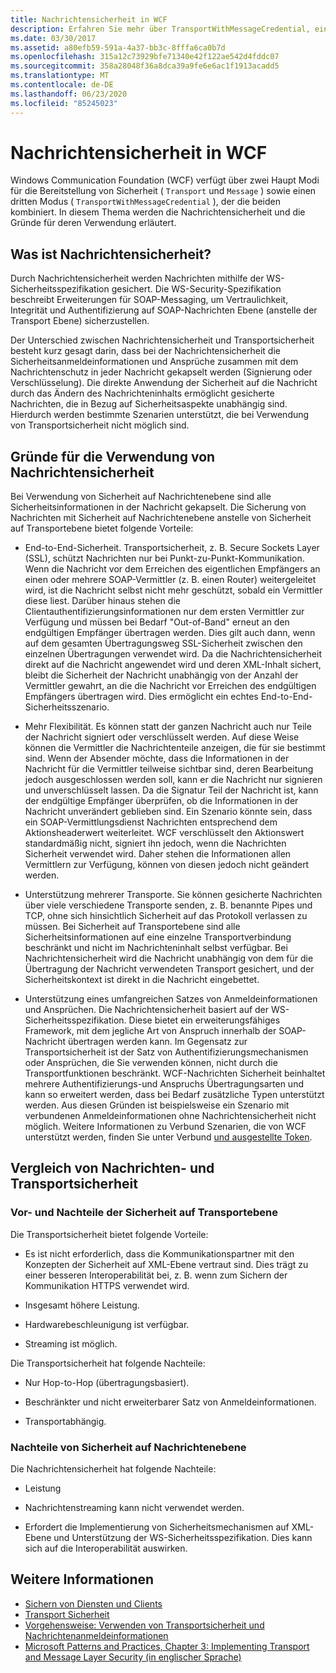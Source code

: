```yaml
---
title: Nachrichtensicherheit in WCF
description: Erfahren Sie mehr über TransportWithMessageCredential, eine Art WCF-Nachrichten Sicherheit, die eine Kombination aus Transport-und Nachrichten Sicherheitsmodi verwendet.
ms.date: 03/30/2017
ms.assetid: a80efb59-591a-4a37-bb3c-8fffa6ca0b7d
ms.openlocfilehash: 315a12c73929bfe71340e42f122ae542d4fddc07
ms.sourcegitcommit: 358a28048f36a8dca39a9fe6e6ac1f1913acadd5
ms.translationtype: MT
ms.contentlocale: de-DE
ms.lasthandoff: 06/23/2020
ms.locfileid: "85245023"
---
```

# <a name="message-security-in-wcf"></a>Nachrichtensicherheit in WCF

Windows Communication Foundation (WCF) verfügt über zwei Haupt Modi für die Bereitstellung von Sicherheit ( `Transport` und `Message` ) sowie einen dritten Modus ( `TransportWithMessageCredential` ), der die beiden kombiniert. In diesem Thema werden die Nachrichtensicherheit und die Gründe für deren Verwendung erläutert.

## <a name="what-is-message-security"></a>Was ist Nachrichtensicherheit?

Durch Nachrichtensicherheit werden Nachrichten mithilfe der WS-Sicherheitsspezifikation gesichert. Die WS-Security-Spezifikation beschreibt Erweiterungen für SOAP-Messaging, um Vertraulichkeit, Integrität und Authentifizierung auf SOAP-Nachrichten Ebene (anstelle der Transport Ebene) sicherzustellen.

Der Unterschied zwischen Nachrichtensicherheit und Transportsicherheit besteht kurz gesagt darin, dass bei der Nachrichtensicherheit die Sicherheitsanmeldeinformationen und Ansprüche zusammen mit dem Nachrichtenschutz in jeder Nachricht gekapselt werden (Signierung oder Verschlüsselung). Die direkte Anwendung der Sicherheit auf die Nachricht durch das Ändern des Nachrichteninhalts ermöglicht gesicherte Nachrichten, die in Bezug auf Sicherheitsaspekte unabhängig sind. Hierdurch werden bestimmte Szenarien unterstützt, die bei Verwendung von Transportsicherheit nicht möglich sind.

## <a name="reasons-to-use-message-security"></a>Gründe für die Verwendung von Nachrichtensicherheit

Bei Verwendung von Sicherheit auf Nachrichtenebene sind alle Sicherheitsinformationen in der Nachricht gekapselt. Die Sicherung von Nachrichten mit Sicherheit auf Nachrichtenebene anstelle von Sicherheit auf Transportebene bietet folgende Vorteile:

- End-to-End-Sicherheit. Transportsicherheit, z. B. Secure Sockets Layer (SSL), schützt Nachrichten nur bei Punkt-zu-Punkt-Kommunikation. Wenn die Nachricht vor dem Erreichen des eigentlichen Empfängers an einen oder mehrere SOAP-Vermittler (z. B. einen Router) weitergeleitet wird, ist die Nachricht selbst nicht mehr geschützt, sobald ein Vermittler diese liest. Darüber hinaus stehen die Clientauthentifizierungsinformationen nur dem ersten Vermittler zur Verfügung und müssen bei Bedarf "Out-of-Band" erneut an den endgültigen Empfänger übertragen werden. Dies gilt auch dann, wenn auf dem gesamten Übertragungsweg SSL-Sicherheit zwischen den einzelnen Übertragungen verwendet wird. Da die Nachrichtensicherheit direkt auf die Nachricht angewendet wird und deren XML-Inhalt sichert, bleibt die Sicherheit der Nachricht unabhängig von der Anzahl der Vermittler gewahrt, an die die Nachricht vor Erreichen des endgültigen Empfängers übertragen wird. Dies ermöglicht ein echtes End-to-End-Sicherheitsszenario.

- Mehr Flexibilität. Es können statt der ganzen Nachricht auch nur Teile der Nachricht signiert oder verschlüsselt werden. Auf diese Weise können die Vermittler die Nachrichtenteile anzeigen, die für sie bestimmt sind. Wenn der Absender möchte, dass die Informationen in der Nachricht für die Vermittler teilweise sichtbar sind, deren Bearbeitung jedoch ausgeschlossen werden soll, kann er die Nachricht nur signieren und unverschlüsselt lassen. Da die Signatur Teil der Nachricht ist, kann der endgültige Empfänger überprüfen, ob die Informationen in der Nachricht unverändert geblieben sind. Ein Szenario könnte sein, dass ein SOAP-Vermittlungsdienst Nachrichten entsprechend dem Aktionsheaderwert weiterleitet. WCF verschlüsselt den Aktionswert standardmäßig nicht, signiert ihn jedoch, wenn die Nachrichten Sicherheit verwendet wird. Daher stehen die Informationen allen Vermittlern zur Verfügung, können von diesen jedoch nicht geändert werden.

- Unterstützung mehrerer Transporte. Sie können gesicherte Nachrichten über viele verschiedene Transporte senden, z. B. benannte Pipes und TCP, ohne sich hinsichtlich Sicherheit auf das Protokoll verlassen zu müssen. Bei Sicherheit auf Transportebene sind alle Sicherheitsinformationen auf eine einzelne Transportverbindung beschränkt und nicht im Nachrichteninhalt selbst verfügbar. Bei Nachrichtensicherheit wird die Nachricht unabhängig von dem für die Übertragung der Nachricht verwendeten Transport gesichert, und der Sicherheitskontext ist direkt in die Nachricht eingebettet.

- Unterstützung eines umfangreichen Satzes von Anmeldeinformationen und Ansprüchen. Die Nachrichtensicherheit basiert auf der WS-Sicherheitsspezifikation. Diese bietet ein erweiterungsfähiges Framework, mit dem jegliche Art von Anspruch innerhalb der SOAP-Nachricht übertragen werden kann. Im Gegensatz zur Transportsicherheit ist der Satz von Authentifizierungsmechanismen oder Ansprüchen, die Sie verwenden können, nicht durch die Transportfunktionen beschränkt. WCF-Nachrichten Sicherheit beinhaltet mehrere Authentifizierungs-und Anspruchs Übertragungsarten und kann so erweitert werden, dass bei Bedarf zusätzliche Typen unterstützt werden. Aus diesen Gründen ist beispielsweise ein Szenario mit verbundenen Anmeldeinformationen ohne Nachrichtensicherheit nicht möglich. Weitere Informationen zu Verbund Szenarien, die von WCF unterstützt werden, finden Sie unter Verbund [und ausgestellte Token](federation-and-issued-tokens.md).

## <a name="how-message-and-transport-security-compare"></a>Vergleich von Nachrichten- und Transportsicherheit

### <a name="pros-and-cons-of-transport-level-security"></a>Vor- und Nachteile der Sicherheit auf Transportebene

Die Transportsicherheit bietet folgende Vorteile:

- Es ist nicht erforderlich, dass die Kommunikationspartner mit den Konzepten der Sicherheit auf XML-Ebene vertraut sind. Dies trägt zu einer besseren Interoperabilität bei, z. B. wenn zum Sichern der Kommunikation HTTPS verwendet wird.

- Insgesamt höhere Leistung.

- Hardwarebeschleunigung ist verfügbar.

- Streaming ist möglich.

 Die Transportsicherheit hat folgende Nachteile:

- Nur Hop-to-Hop (übertragungsbasiert).

- Beschränkter und nicht erweiterbarer Satz von Anmeldeinformationen.

- Transportabhängig.

### <a name="disadvantages-of-message-level-security"></a>Nachteile von Sicherheit auf Nachrichtenebene

Die Nachrichtensicherheit hat folgende Nachteile:

- Leistung

- Nachrichtenstreaming kann nicht verwendet werden.

- Erfordert die Implementierung von Sicherheitsmechanismen auf XML-Ebene und Unterstützung der WS-Sicherheitsspezifikation. Dies kann sich auf die Interoperabilität auswirken.

## <a name="see-also"></a>Weitere Informationen

- [Sichern von Diensten und Clients](securing-services-and-clients.md)
- [Transport Sicherheit](transport-security.md)
- [Vorgehensweise: Verwenden von Transportsicherheit und Nachrichtenanmeldeinformationen](how-to-use-transport-security-and-message-credentials.md)
- [Microsoft Patterns and Practices, Chapter 3: Implementing Transport and Message Layer Security (in englischer Sprache)](https://docs.microsoft.com/previous-versions/msp-n-p/ff647370(v=pandp.10))
